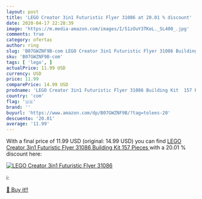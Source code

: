 ```yaml
---
layout: post
title: 'LEGO Creator 3in1 Futuristic Flyer 31086 at 20.01 % discount'
date: 2020-04-17 22:28:39
image: 'https://m.media-amazon.com/images/I/51zOuY3TKeL._SL400_.jpg'
comments: true
category: ofertas
author: ring
slug: 'B07GWZNF9B-com LEGO Creator 3in1 Futuristic Flyer 31086 Building Kit 157...'
sku: 'B07GWZNF9B-com'
tags: [ 'lego', ]
actualPrice: 11.99 USD
currency: USD
price: 11.99
comparePrice: 14.99 USD
prodname: 'LEGO Creator 3in1 Futuristic Flyer 31086 Building Kit  157 Pieces '
country: 'com'
flag: '🇺🇸'
brand: ''
buyurl: 'https://www.amazon.com/dp/B07GWZNF9B/?tag=tolees-20'
descuento: '20.01'
average: '11.99'
---
```


With a final price of 11.99 USD (original: 14.99 USD) you can find [LEGO Creator 3in1 Futuristic Flyer 31086 Building Kit  157 Pieces ](https://www.amazon.com/dp/B07GWZNF9B/?tag=tolees-20) with a  20.01 % discount here:

[![LEGO Creator 3in1 Futuristic Flyer 31086](https://m.media-amazon.com/images/I/51zOuY3TKeL._SL400_.jpg)](https://www.amazon.com/dp/B07GWZNF9B/?tag=tolees-20)

ℹ️:


[🛒 Buy it!!](https://www.amazon.com/dp/B07GWZNF9B/?tag=tolees-20)
